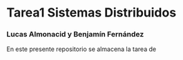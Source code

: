 # Tarea1 Sistemas Distribuidos
### Lucas Almonacid y Benjamín Fernández 
En este presente repositorio se almacena la tarea de 
